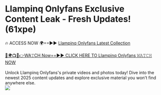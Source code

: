# Llampinq Onlyfans Exclusive Content Leak - Fresh Updates! (61xpe)

🔥 ACCESS NOW 🌍==►► <a href="https://tinyurl.com/kvy9nzfs" rel="nofollow">Llampinq Onlyfans Latest Collection</a>
<br><br>
[🔴🌍📺📱👉WA𝚃CH Now==►► CLICK HERE TO Llampinq Onlyfans 𝚆𝙰𝚃𝙲𝙷 NOW](https://tinyurl.com/kvy9nzfs)
<br><br>
Unlock Llampinq Onlyfans's private videos and photos today! Dive into the newest 2025 content updates and explore exclusive material you won’t find anywhere else.
<br>
<a href="https://tinyurl.com/kvy9nzfs" rel="nofollow" data-target="animated-image.originalLink"><img src="https://camo.githubusercontent.com/8a4f000d20f83aca3bf7ec5f350d767afa0574a8a352519fd8cfa583a6f93a33/68747470733a2f2f692e696d6775722e636f6d2f644a486b345a712e676966" data-canonical-src="https://i.imgur.com/dJHk4Zq.gif" style="max-width: 100%; display: inline-block;" data-target="animated-image.originalImage"></a>
<br>
